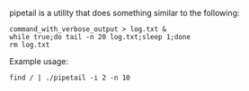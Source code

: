 pipetail is a utility that does something similar to the following:

    command_with_verbose_output > log.txt &
    while true;do tail -n 20 log.txt;sleep 1;done
    rm log.txt

Example usage:

    find / | ./pipetail -i 2 -n 10
